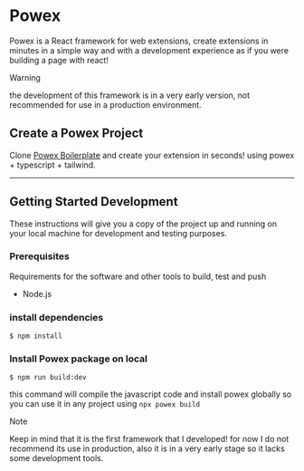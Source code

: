 # Powex

Powex is a React framework for web extensions, create extensions in minutes in a simple way and with a development experience as if you were building a page with react!

> [!WARNING]  
> the development of this framework is in a very early version, not recommended for use in a production environment.

## Create a Powex Project

Clone [Powex Boilerplate](https://github.com/DiegoCadavid/powex-boilerplate) and create your extension in seconds! using powex + typescript + tailwind. 

--------

## Getting Started Development

These instructions will give you a copy of the project up and running on
your local machine for development and testing purposes.

### Prerequisites

Requirements for the software and other tools to build, test and push

- Node.js


### install dependencies
```
$ npm install
```

### Install Powex package on local
```
$ npm run build:dev
```
this command will compile the javascript code and install powex globally so you can use it in any project using `npx powex build`

> [!NOTE]  
> Keep in mind that it is the first framework that I developed! for now I do not recommend its use in production, also it is in a very early stage so it lacks some development tools.
